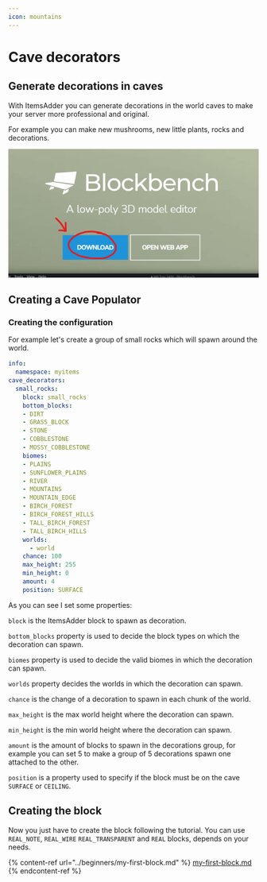 ```yaml
---
icon: mountains
---
```


# Cave decorators

## Generate decorations in caves

With ItemsAdder you can generate decorations in the world caves to make your server more professional and original.

For example you can make new mushrooms, new little plants, rocks and decorations.

![](<../../.gitbook/assets/image (81).png>)

## Creating a Cave Populator

### Creating the configuration

For example let's create a group of small rocks which will spawn around the world.

```yaml
info:
  namespace: myitems
cave_decorators:
  small_rocks:
    block: small_rocks
    bottom_blocks:
    - DIRT
    - GRASS_BLOCK
    - STONE
    - COBBLESTONE
    - MOSSY_COBBLESTONE
    biomes:
    - PLAINS
    - SUNFLOWER_PLAINS
    - RIVER
    - MOUNTAINS
    - MOUNTAIN_EDGE
    - BIRCH_FOREST
    - BIRCH_FOREST_HILLS
    - TALL_BIRCH_FOREST
    - TALL_BIRCH_HILLS
    worlds:
      - world
    chance: 100
    max_height: 255 
    min_height: 0
    amount: 4
    position: SURFACE
```

As you can see I set some properties:

`block` is the ItemsAdder block to spawn as decoration.

`bottom_blocks` property is used to decide the block types on which the decoration can spawn.

`biomes` property is used to decide the valid biomes in which the decoration can spawn.

`worlds` property decides the worlds in which the decoration can spawn.

`chance` is the change of a decoration to spawn in each chunk of the world.

`max_height` is the max world height where the decoration can spawn.

`min_height` is the min world height where the decoration can spawn.

`amount` is the amount of blocks to spawn in the decorations group, for example you can set 5 to make a group of 5 decorations spawn one attached to the other.

`position` is a property used to specify if the block must be on the cave `SURFACE` or `CEILING`.

## Creating the block

Now you just have to create the block following the tutorial. You can use `REAL_NOTE`, `REAL_WIRE` `REAL_TRANSPARENT` and `REAL` blocks, depends on your needs.

{% content-ref url="../beginners/my-first-block.md" %}
[my-first-block.md](../beginners/my-first-block.md)
{% endcontent-ref %}
